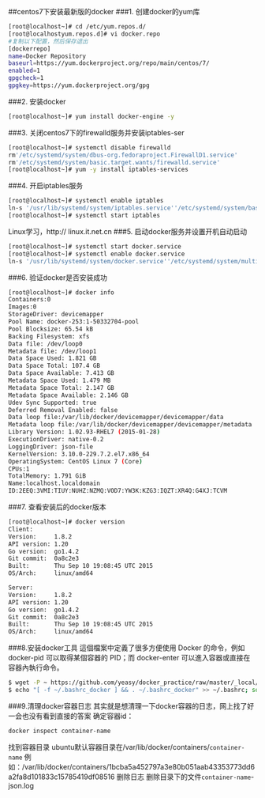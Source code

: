 ##centos7下安装最新版的docker
###1. 创建docker的yum库
```sh
[root@localhost~]# cd /etc/yum.repos.d/
[root@localhostyum.repos.d]# vi docker.repo
#复制以下配置，然后保存退出
[dockerrepo]
name=Docker Repository
baseurl=https://yum.dockerproject.org/repo/main/centos/7/
enabled=1
gpgcheck=1
gpgkey=https://yum.dockerproject.org/gpg
```


###2. 安装docker
```sh
[root@localhost~]# yum install docker-engine -y
```

###3. 关闭centos7下的firewalld服务并安装iptables-ser
```sh
[root@localhost~]# systemctl disable firewalld
rm'/etc/systemd/system/dbus-org.fedoraproject.FirewallD1.service'
rm'/etc/systemd/system/basic.target.wants/firewalld.service'
[root@localhost~]# yum -y install iptables-services
```

###4. 开启iptables服务
```sh
[root@localhost~]# systemctl enable iptables
ln-s '/usr/lib/systemd/system/iptables.service''/etc/systemd/system/basic.target.wants/iptables.service'
[root@localhost~]# systemctl start iptables
```
Linux学习，http:// linux.it.net.cn 
###5. 启动docker服务并设置开机自动启动
```sh
[root@localhost~]# systemctl start docker.service
[root@localhost~]# systemctl enable docker.service
ln-s '/usr/lib/systemd/system/docker.service''/etc/systemd/system/multi-user.target.wants/docker.service'
```

###6. 验证docker是否安装成功
```sh
[root@localhost~]# docker info
Containers:0
Images:0
StorageDriver: devicemapper
Pool Name: docker-253:1-50332704-pool
Pool Blocksize: 65.54 kB
Backing Filesystem: xfs
Data file: /dev/loop0
Metadata file: /dev/loop1
Data Space Used: 1.821 GB
Data Space Total: 107.4 GB
Data Space Available: 7.413 GB
Metadata Space Used: 1.479 MB
Metadata Space Total: 2.147 GB
Metadata Space Available: 2.146 GB
Udev Sync Supported: true
Deferred Removal Enabled: false
Data loop file:/var/lib/docker/devicemapper/devicemapper/data
Metadata loop file:/var/lib/docker/devicemapper/devicemapper/metadata 
Library Version: 1.02.93-RHEL7 (2015-01-28)
ExecutionDriver: native-0.2
LoggingDriver: json-file
KernelVersion: 3.10.0-229.7.2.el7.x86_64
OperatingSystem: CentOS Linux 7 (Core)
CPUs:1
TotalMemory: 1.791 GiB
Name:localhost.localdomain
ID:2EEQ:3VMI:TIUY:NUHZ:NZMQ:VOD7:YW3K:KZG3:IQZT:XR4Q:G4XJ:TCVM
```

###7. 查看安装后的docker版本
```sh
[root@localhost~]# docker version
Client:
Version:     1.8.2
API version: 1.20
Go version:  go1.4.2
Git commit:  0a8c2e3
Built:       Thu Sep 10 19:08:45 UTC 2015
OS/Arch:     linux/amd64

Server:
Version:     1.8.2
API version: 1.20
Go version:  go1.4.2
Git commit:  0a8c2e3
Built:       Thu Sep 10 19:08:45 UTC 2015
OS/Arch:     linux/amd64
```

###8.安装docker工具
這個檔案中定義了很多方便使用 Docker 的命令，例如 docker-pid 可以取得某個容器的 PID；而 docker-enter 可以進入容器或直接在容器內執行命令。

```sh
$ wget -P ~ https://github.com/yeasy/docker_practice/raw/master/_local/.bashrc_docker;
$ echo "[ -f ~/.bashrc_docker ] && . ~/.bashrc_docker" >> ~/.bashrc; source ~/.bashrc
```


###9.清理docker容器日志
其实就是想清理一下docker容器的日志，网上找了好一会也没有看到直接的答案
确定容器id：
```sh
docker inspect container-name
```
找到容器目录
ubuntu默认容器目录在/var/lib/docker/containers/`container-name`
例如：/var/lib/docker/containers/1bcba5a452797a3e80b051aab43353773dd6a2fa8d101833c15785419df08516
删除日志
删除目录下的文件`container-name`-json.log

